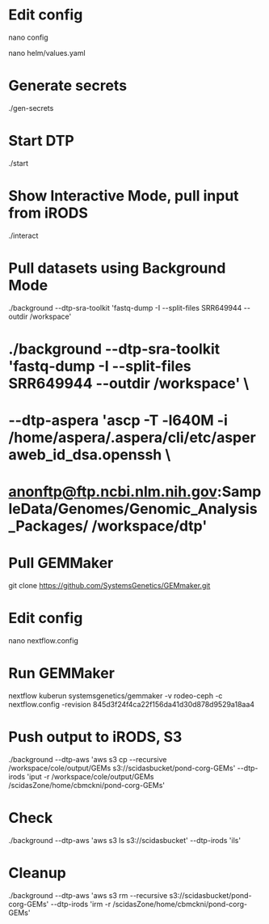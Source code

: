 

# Edit config

nano config

nano helm/values.yaml

# Generate secrets

./gen-secrets

# Start DTP

./start

# Show Interactive Mode, pull input from iRODS

./interact

# Pull datasets using Background Mode

./background --dtp-sra-toolkit 'fastq-dump -I --split-files SRR649944 --outdir /workspace'

# ./background --dtp-sra-toolkit 'fastq-dump -I --split-files SRR649944 --outdir /workspace' \
#   --dtp-aspera 'ascp -T -l640M -i /home/aspera/.aspera/cli/etc/asperaweb_id_dsa.openssh \    
#   anonftp@ftp.ncbi.nlm.nih.gov:SampleData/Genomes/Genomic_Analysis_Packages/ /workspace/dtp'

# Pull GEMMaker

git clone https://github.com/SystemsGenetics/GEMmaker.git

# Edit config

nano nextflow.config

# Run GEMMaker 

nextflow kuberun systemsgenetics/gemmaker -v rodeo-ceph -c nextflow.config -revision 845d3f24f4ca22f156da41d30d878d9529a18aa4

# Push output to iRODS, S3

./background --dtp-aws 'aws s3 cp --recursive /workspace/cole/output/GEMs s3://scidasbucket/pond-corg-GEMs' --dtp-irods 'iput -r /workspace/cole/output/GEMs /scidasZone/home/cbmckni/pond-corg-GEMs'

# Check

./background --dtp-aws 'aws s3 ls s3://scidasbucket' --dtp-irods 'ils'

# Cleanup 

./background --dtp-aws 'aws s3 rm --recursive s3://scidasbucket/pond-corg-GEMs' --dtp-irods 'irm -r /scidasZone/home/cbmckni/pond-corg-GEMs'





